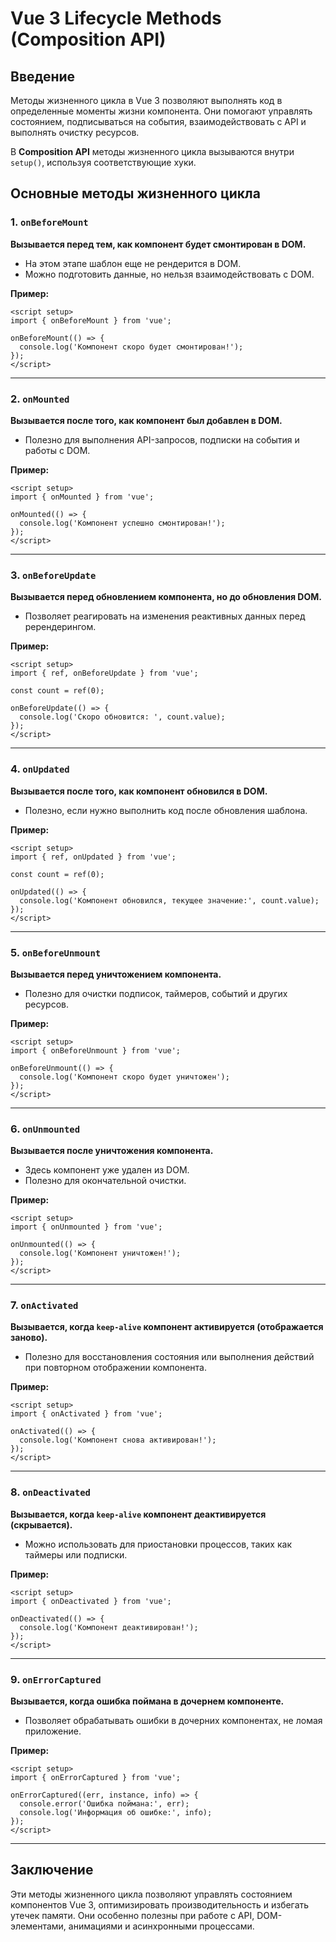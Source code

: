 # Vue 3 Lifecycle Methods (Composition API)

## Введение
Методы жизненного цикла в Vue 3 позволяют выполнять код в определенные моменты жизни компонента. Они помогают управлять состоянием, подписываться на события, взаимодействовать с API и выполнять очистку ресурсов.

В **Composition API** методы жизненного цикла вызываются внутри `setup()`, используя соответствующие хуки.

## Основные методы жизненного цикла

### 1. `onBeforeMount`
**Вызывается перед тем, как компонент будет смонтирован в DOM.**

- На этом этапе шаблон еще не рендерится в DOM.
- Можно подготовить данные, но нельзя взаимодействовать с DOM.

**Пример:**
```vue
<script setup>
import { onBeforeMount } from 'vue';

onBeforeMount(() => {
  console.log('Компонент скоро будет смонтирован!');
});
</script>
```

---

### 2. `onMounted`
**Вызывается после того, как компонент был добавлен в DOM.**

- Полезно для выполнения API-запросов, подписки на события и работы с DOM.

**Пример:**
```vue
<script setup>
import { onMounted } from 'vue';

onMounted(() => {
  console.log('Компонент успешно смонтирован!');
});
</script>
```

---

### 3. `onBeforeUpdate`
**Вызывается перед обновлением компонента, но до обновления DOM.**

- Позволяет реагировать на изменения реактивных данных перед ререндерингом.

**Пример:**
```vue
<script setup>
import { ref, onBeforeUpdate } from 'vue';

const count = ref(0);

onBeforeUpdate(() => {
  console.log('Скоро обновится: ', count.value);
});
</script>
```

---

### 4. `onUpdated`
**Вызывается после того, как компонент обновился в DOM.**

- Полезно, если нужно выполнить код после обновления шаблона.

**Пример:**
```vue
<script setup>
import { ref, onUpdated } from 'vue';

const count = ref(0);

onUpdated(() => {
  console.log('Компонент обновился, текущее значение:', count.value);
});
</script>
```

---

### 5. `onBeforeUnmount`
**Вызывается перед уничтожением компонента.**

- Полезно для очистки подписок, таймеров, событий и других ресурсов.

**Пример:**
```vue
<script setup>
import { onBeforeUnmount } from 'vue';

onBeforeUnmount(() => {
  console.log('Компонент скоро будет уничтожен');
});
</script>
```

---

### 6. `onUnmounted`
**Вызывается после уничтожения компонента.**

- Здесь компонент уже удален из DOM.
- Полезно для окончательной очистки.

**Пример:**
```vue
<script setup>
import { onUnmounted } from 'vue';

onUnmounted(() => {
  console.log('Компонент уничтожен!');
});
</script>
```

---

### 7. `onActivated`
**Вызывается, когда `keep-alive` компонент активируется (отображается заново).**

- Полезно для восстановления состояния или выполнения действий при повторном отображении компонента.

**Пример:**
```vue
<script setup>
import { onActivated } from 'vue';

onActivated(() => {
  console.log('Компонент снова активирован!');
});
</script>
```

---

### 8. `onDeactivated`
**Вызывается, когда `keep-alive` компонент деактивируется (скрывается).**

- Можно использовать для приостановки процессов, таких как таймеры или подписки.

**Пример:**
```vue
<script setup>
import { onDeactivated } from 'vue';

onDeactivated(() => {
  console.log('Компонент деактивирован!');
});
</script>
```

---

### 9. `onErrorCaptured`
**Вызывается, когда ошибка поймана в дочернем компоненте.**

- Позволяет обрабатывать ошибки в дочерних компонентах, не ломая приложение.

**Пример:**
```vue
<script setup>
import { onErrorCaptured } from 'vue';

onErrorCaptured((err, instance, info) => {
  console.error('Ошибка поймана:', err);
  console.log('Информация об ошибке:', info);
});
</script>
```

---

## Заключение
Эти методы жизненного цикла позволяют управлять состоянием компонентов Vue 3, оптимизировать производительность и избегать утечек памяти. Они особенно полезны при работе с API, DOM-элементами, анимациями и асинхронными процессами.

